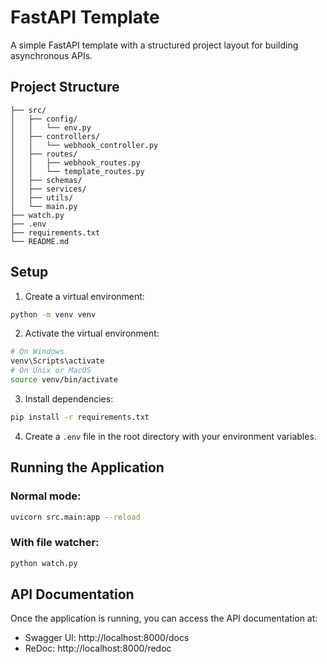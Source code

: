 # FastAPI Template

A simple FastAPI template with a structured project layout for building asynchronous APIs.

## Project Structure

```
├── src/
│   ├── config/
│   │   └── env.py
│   ├── controllers/
│   │   └── webhook_controller.py
│   ├── routes/
│   │   ├── webhook_routes.py
│   │   └── template_routes.py
│   ├── schemas/
│   ├── services/
│   ├── utils/
│   └── main.py
├── watch.py
├── .env
├── requirements.txt
└── README.md
```

## Setup

1. Create a virtual environment:
```bash
python -m venv venv
```

2. Activate the virtual environment:
```bash
# On Windows
venv\Scripts\activate
# On Unix or MacOS
source venv/bin/activate
```

3. Install dependencies:
```bash
pip install -r requirements.txt
```

4. Create a `.env` file in the root directory with your environment variables.

## Running the Application

### Normal mode:
```bash
uvicorn src.main:app --reload
```

### With file watcher:
```bash
python watch.py
```

## API Documentation

Once the application is running, you can access the API documentation at:
- Swagger UI: http://localhost:8000/docs
- ReDoc: http://localhost:8000/redoc 
